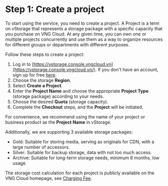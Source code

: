 # Step 1: Create a project

To start using the service, you need to create a project. A Project is a term on vStorage that represents a storage package with a specific capacity that you purchase on VNG Cloud. At any given time, you can own one or multiple projects concurrently and use them as a way to organize resources for different groups or departments with different purposes.

Follow these steps to create a project:

1. Log in to [https://vstorage.console.vngcloud.vn](https://vstorage.console.vngcloud.vn/). If you don't have an account, sign up for free [here](https://chat.openai.com/c/link).
2. Choose the storage **Region**.
3. Select **Create a Project**.
4. Enter the **Project Name** and choose the appropriate **Project Type** (storage package) according to your needs.
5. Choose the desired **Quota** (storage capacity).
6. Complete the **Checkout** steps, and the **Project** will be initiated.

For convenience, we recommend using the name of your project or business product as the **Project Name** in vStorage.

Additionally, we are supporting 3 available storage packages:

* Gold: Suitable for storing media, serving as originals for CDN, with a large number of accessors.
* Silver: Suitable for backup storage, data with not too much access.
* Archive: Suitable for long-term storage needs, minimum 6 months, low usage.

The storage cost calculation for each project is publicly available on the VNG Cloud homepage, see [Charging Fee](https://docs.vngcloud.vn/display/VSEN/Charging+Fee).
